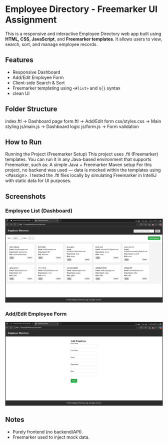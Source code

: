 # Employee Directory - Freemarker UI Assignment

This is a responsive and interactive Employee Directory web app built using **HTML, CSS, JavaScript**, and **Freemarker templates**. It allows users to view, search, sort, and manage employee records.

## Features

- Responsive Dashboard
- Add/Edit Employee Form
- Client-side Search & Sort
- Freemarker templating using `<#list>` and `${}` syntax
- clean UI

## Folder Structure

index.ftl → Dashboard page
form.ftl → Add/Edit form
css/styles.css → Main styling
js/main.js → Dashboard logic
js/form.js → Form validation

## How to Run
Running the Project (Freemarker Setup)
This project uses .ftl (Freemarker) templates. You can run it in any Java-based environment that supports Freemarker, such as:
A simple Java + Freemarker Maven setup
For this project, no backend was used — data is mocked within the templates using <#assign>.
I tested the .ftl files locally by simulating Freemarker in IntelliJ with static data for UI purposes.

##  Screenshots

### Employee List (Dashboard)
![Dashboard](images/dashboard.png)

### Add/Edit Employee Form
![Form](images/form-page.png)


## Notes

- Purely frontend (no backend/API).
- Freemarker used to inject mock data.
